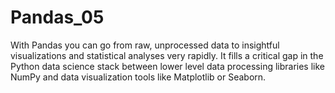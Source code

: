 # Pandas_05

With Pandas you can go from raw, unprocessed data to insightful visualizations and statistical analyses very rapidly. It fills a critical gap in the Python data science stack between lower level data processing libraries like NumPy and data visualization tools like Matplotlib or Seaborn.
